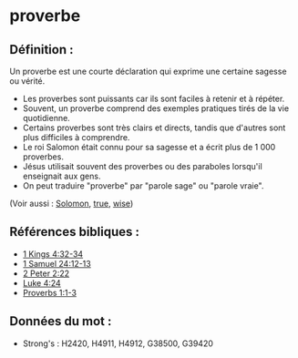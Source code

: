 # proverbe

## Définition :

Un proverbe est une courte déclaration qui exprime une certaine sagesse ou vérité.

* Les proverbes sont puissants car ils sont faciles à retenir et à répéter.
* Souvent, un proverbe comprend des exemples pratiques tirés de la vie quotidienne.
* Certains proverbes sont très clairs et directs, tandis que d'autres sont plus difficiles à comprendre.
* Le roi Salomon était connu pour sa sagesse et a écrit plus de 1 000 proverbes.
* Jésus utilisait souvent des proverbes ou des paraboles lorsqu'il enseignait aux gens.
* On peut traduire "proverbe" par "parole sage" ou "parole vraie".

(Voir aussi : [Solomon](../names/solomon.md), [true](../kt/true.md), [wise](../kt/wise.md))

## Références bibliques :

* [1 Kings 4:32-34](rc://en/tn/help/1ki/04/32)
* [1 Samuel 24:12-13](rc://en/tn/help/1sa/24/12)
* [2 Peter 2:22](rc://en/tn/help/2pe/02/22)
* [Luke 4:24](rc://en/tn/help/luk/04/24)
* [Proverbs 1:1-3](rc://en/tn/help/pro/01/01)

## Données du mot :

* Strong's : H2420, H4911, H4912, G38500, G39420
